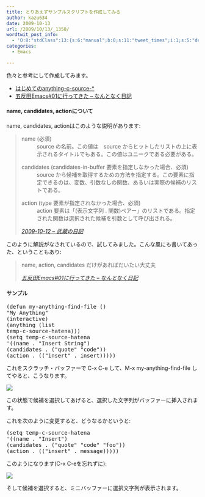 ```yaml
---
title: とりあえずサンプルスクリプトを作成してみる
author: kazu634
date: 2009-10-13
url: /2009/10/13/_1350/
wordtwit_post_info:
  - 'O:8:"stdClass":13:{s:6:"manual";b:0;s:11:"tweet_times";i:1;s:5:"delay";i:0;s:7:"enabled";i:1;s:10:"separation";s:2:"60";s:7:"version";s:3:"3.7";s:14:"tweet_template";b:0;s:6:"status";i:2;s:6:"result";a:0:{}s:13:"tweet_counter";i:2;s:13:"tweet_log_ids";a:1:{i:0;i:4827;}s:9:"hash_tags";a:0:{}s:8:"accounts";a:1:{i:0;s:7:"kazu634";}}'
categories:
  - Emacs

---
```

<div class="section">
<p>
    色々と参考にして作成してみます。
</p>
  
<ul>
<li>
<a href="http://www.slideshare.net/k1LoW/anythingcsource" onclick="__gaTracker('send', 'event', 'outbound-article', 'http://www.slideshare.net/k1LoW/anythingcsource', 'はじめてのanything-c-source-*');" target="_blank">はじめてのanything-c-source-*</a>
</li>
<li>
<a href="http://d.hatena.ne.jp/conceal-rs/20090930/1254271076" onclick="__gaTracker('send', 'event', 'outbound-article', 'http://d.hatena.ne.jp/conceal-rs/20090930/1254271076', '五反田Emacs#01に行ってきた &#8211; なんとなく日記');" target="_blank">五反田Emacs#01に行ってきた &#8211; なんとなく日記</a>
</li>
</ul>
  
<h4>
    name, candidates, actionについて
</h4>
  
<p>
    name, candidates, actionはこのような説明があります:
</p>
  
<blockquote title="2009-10-12 - 武蔵の日記" cite="http://d.hatena.ne.jp/sirocco634/20091012#1255336649">
<dl>
<dt>
        name (必須)
</dt>
      
<dd>
        source の名前。この値は　source からヒットしたリストの上に表示されるタイトルでもある。この値はユニークである必要がある。
</dd>
</dl>
    
<dl>
<dt>
        candidates (candidates-in-buffer 要素を指定しなかった場合、必須)
</dt>
      
<dd>
        source から候補を取得するための方法を指定する。この要素に指定できるのは、変数、引数なしの関数、あるいは実際の候補のリストである。
</dd>
</dl>
    
<dl>
<dt>
        action (type 要素が指定されなかった場合、必須)
</dt>
      
<dd>
        action 要素は「(表示文字列 . 関数)ペアー」のリストである。指定された関数は選択された候補を引数として呼び出される。
</dd>
</dl>
    
<p>
<cite><a href="http://d.hatena.ne.jp/sirocco634/20091012#1255336649" onclick="__gaTracker('send', 'event', 'outbound-article', 'http://d.hatena.ne.jp/sirocco634/20091012#1255336649', '2009-10-12 &#8211; 武蔵の日記');" target="_blank">2009-10-12 &#8211; 武蔵の日記</a></cite>
</p>
</blockquote>
  
<p>
    このように解説がなされているので、試してみました。こんな風にも書いてあった、ということもあり:
</p>
  
<blockquote title="なんとなく日記" cite="http://d.hatena.ne.jp/conceal-rs/20090930/1254271076">
<p>
      name, action, candidates だけがあればだいたい大丈夫
</p>
    
<p>
<cite><a href="http://d.hatena.ne.jp/conceal-rs/20090930/1254271076" onclick="__gaTracker('send', 'event', 'outbound-article', 'http://d.hatena.ne.jp/conceal-rs/20090930/1254271076', '五反田Emacs#01に行ってきた &#8211; なんとなく日記');" target="_blank">五反田Emacs#01に行ってきた &#8211; なんとなく日記</a></cite>
</p>
</blockquote>
  
<h4>
    サンプル
</h4>
  
<pre class="syntax-highlight">
<span class="synSpecial">(</span><span class="synStatement">defun</span> my-anything-find-file <span class="synSpecial">()</span>
<span class="synConstant">&#34;My Anything&#34;</span>
<span class="synSpecial">(</span>interactive<span class="synSpecial">)</span>
<span class="synSpecial">(</span>anything <span class="synSpecial">(</span><span class="synStatement">list</span>
temp-c-source-hatena<span class="synSpecial">)))</span>
<span class="synSpecial">(</span><span class="synStatement">setq</span> temp-c-source-hatena
<span class="synSpecial">'((</span>name . <span class="synConstant">&#34;Insert String&#34;</span><span class="synSpecial">)</span>
<span class="synSpecial">(</span>candidates . <span class="synSpecial">(</span><span class="synConstant">&#34;quote&#34;</span> <span class="synConstant">&#34;code&#34;</span><span class="synSpecial">))</span>
<span class="synSpecial">(</span>action . <span class="synSpecial">((</span><span class="synConstant">&#34;insert&#34;</span> . insert<span class="synSpecial">)))))</span>
</pre>
  
<p>
    これをスクラッチ・バッファーで C-x C-e して、M-x my-anything-find-file してやると、こうなります。
</p>
  
<p>
<center>
</center>
</p>
  
<p>
<a href="http://flickr.com/photos/42332031@N02/4007300814/" onclick="__gaTracker('send', 'event', 'outbound-article', 'http://flickr.com/photos/42332031@N02/4007300814/', '');" title="anythingのサンプル1"><img src="http://farm3.static.flickr.com/2630/4007300814_5ba6ffb8f3.jpg" /></a>
</p></p> 
  
<p>
    この状態で候補を選択してあげると、選択した文字列がバッファーに挿入されます。
</p>
  
<p>
    これを次のように変更すると、どうなるかというと:
</p>
  
<pre class="syntax-highlight">
<span class="synSpecial">(</span><span class="synStatement">setq</span> temp-c-source-hatena
<span class="synSpecial">'((</span>name . <span class="synConstant">&#34;Insert&#34;</span><span class="synSpecial">)</span>
<span class="synSpecial">(</span>candidates . <span class="synSpecial">(</span><span class="synConstant">&#34;quote&#34;</span> <span class="synConstant">&#34;code&#34;</span> <span class="synConstant">&#34;foo&#34;</span><span class="synSpecial">))</span>
<span class="synSpecial">(</span>action . <span class="synSpecial">((</span><span class="synConstant">&#34;insert&#34;</span> . message<span class="synSpecial">)))))</span>
</pre>
  
<p>
    このようになります(C-x C-eを忘れずに):
</p>
  
<p>
<center>
</center>
</p>
  
<p>
<a href="http://flickr.com/photos/42332031@N02/4006542967/" onclick="__gaTracker('send', 'event', 'outbound-article', 'http://flickr.com/photos/42332031@N02/4006542967/', '');" title="anythingのサンプル2"><img src="http://farm4.static.flickr.com/3492/4006542967_5d62d0c82c.jpg" /></a>
</p></p> 
  
<p>
    そして候補を選択すると、ミニバッファーに選択文字列が表示されます。
</p>
</div>